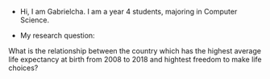 - Hi, I am Gabrielcha. I am a year 4 students, majoring in Computer Science.


- My research question: 

 What is the relationship between the country which has the highest average life expectancy at birth from 2008 to 2018 and hightest freedom to make life choices?
